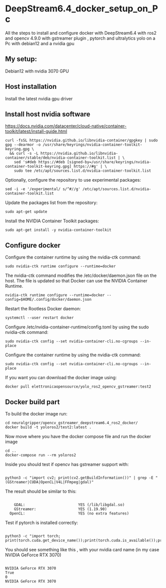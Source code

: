 
# DeepStream6.4_docker_setup_on_Pc
All the steps to install and configure docker with DeepStream6.4 with ros2 and opencv 4.9.0 with gstreamer plugin , pytorch and ultralytics yolo on a Pc with debian12 and a nvidia gpu 
## My setup:
Debian12 with nvidia 3070 GPU


## Host installation
Install the latest nvidia gpu driver

## Install host nvidia software
https://docs.nvidia.com/datacenter/cloud-native/container-toolkit/latest/install-guide.html
```
curl -fsSL https://nvidia.github.io/libnvidia-container/gpgkey | sudo gpg --dearmor -o /usr/share/keyrings/nvidia-container-toolkit-keyring.gpg \
  && curl -s -L https://nvidia.github.io/libnvidia-container/stable/deb/nvidia-container-toolkit.list | \
    sed 's#deb https://#deb [signed-by=/usr/share/keyrings/nvidia-container-toolkit-keyring.gpg] https://#g' | \
    sudo tee /etc/apt/sources.list.d/nvidia-container-toolkit.list
```

Optionally, configure the repository to use experimental packages:
```
sed -i -e '/experimental/ s/^#//g' /etc/apt/sources.list.d/nvidia-container-toolkit.list
```
Update the packages list from the repository:
```
sudo apt-get update
```
Install the NVIDIA Container Toolkit packages:
```
sudo apt-get install -y nvidia-container-toolkit
```


## Configure docker

Configure the container runtime by using the nvidia-ctk command:
```
sudo nvidia-ctk runtime configure --runtime=docker
```

The nvidia-ctk command modifies the /etc/docker/daemon.json file on the host. The file is updated so that Docker can use the NVIDIA Container Runtime.
```
nvidia-ctk runtime configure --runtime=docker --config=$HOME/.config/docker/daemon.json
```

Restart the Rootless Docker daemon:
```
systemctl --user restart docker
```

Configure /etc/nvidia-container-runtime/config.toml by using the sudo nvidia-ctk command:
```
sudo nvidia-ctk config --set nvidia-container-cli.no-cgroups --in-place
```




Configure the container runtime by using the nvidia-ctk command:
```
sudo nvidia-ctk config --set nvidia-container-cli.no-cgroups --in-place
```



If you want you can download the docker image using:

```
docker pull elettronicaopensource/yolo_ros2_opencv_gstreamer:test2
```



## Docker build part


To build the docker image run:
```
cd neuralgripper/opencv_gstreamer_deepstream6.4_ros2_docker/
docker build -t yoloros2/test2:latest .

```



Now move where you have the docker compose file and run the docker image

```
cd ..
docker-compose run --rm yoloros2

```


Inside you should test if opencv has gstreamer support with:

```

python3 -c "import cv2; print(cv2.getBuildInformation())" | grep -E "(GStreamer|CUDA|OpenCL|V4L|FFmpeg|gdal)"

```

The result should be similar to this:

```

    GDAL:                        YES (/lib/libgdal.so)
    GStreamer:                   YES (1.19.90)
  OpenCL:                        YES (no extra features)

```

Test if pytorch is installed correctly:

```

python3 -c "import torch; print(torch.cuda.get_device_name());print(torch.cuda.is_available());print(torch.cuda.current_device());print(torch.cuda.get_device_name(0))"

```

You should see something like this , with your nvidia card name (in my case NVIDIA GeForce RTX 3070)



```

NVIDIA GeForce RTX 3070
True
0
NVIDIA GeForce RTX 3070

```
